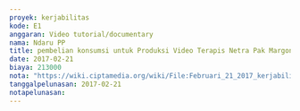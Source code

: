 ```yaml
---
proyek: kerjabilitas
kode: E1
anggaran: Video tutorial/documentary
nama: Ndaru PP
title: pembelian konsumsi untuk Produksi Video Terapis Netra Pak Margono dan parkir
date: 2017-02-21
biaya: 213000
nota: "https://wiki.ciptamedia.org/wiki/File:Februari_21_2017_kerjabilitas_E1_makan_siang_ndaru.jpg"
tanggalpelunasan: 2017-02-21
notapelunasan:
---
```


